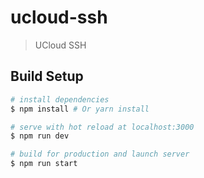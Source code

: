 # ucloud-ssh

> UCloud SSH

## Build Setup

``` bash
# install dependencies
$ npm install # Or yarn install

# serve with hot reload at localhost:3000
$ npm run dev

# build for production and launch server
$ npm run start
```
